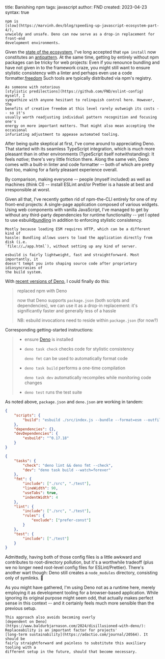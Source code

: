 title: Banishing npm
tags: javascript
author: FND
created: 2023-04-23
syntax: true

```intro
npm is
[slow](https://marvinh.dev/blog/speeding-up-javascript-ecosystem-part-4/),
unwieldy and unsafe. Deno can now serve as a drop-in replacement for front-end
development environments.
```

Given the
[state of the ecosystem](https://infrequently.org/series/performance-inequality/),
I've long accepted that `npm install` now constitutes an
[antipattern](https://twitter.com/slightlylate/status/1238122890450485248). At
the same time, getting by entirely without npm packages can be tricky for web
projects: Even if you renounce bundling and have not given in to the framework
craze, you might still want to ensure stylistic consistency with a linter and
perhaps even use a code formatter.[freedom](footnote://) Such tools are
typically distributed via npm's registry.

```footnote freedom
As someone with notorious
[stylistic predilections](https://github.com/FND/eslint-config) myself, I
sympathize with anyone hesitant to relinquish control here. However, the
benefits of creative freedom at this level rarely outweigh its costs -- so it's
usually worth readjusting individual pattern recognition and focusing one's
energy on more important matters. That might also mean accepting the occasional
infuriating adjustment to appease automated tooling.
```

After being quite skeptical at first, I've come around to appreciating Deno.
That started with its seamless TypeScript integration, which is _much_ more
pleasant than in other environments (TypeScript itself notwithstanding): It
feels _native_; there's very little friction there. Along the same vein, Deno
comes with a built-in linter and code formatter -- both of which are pretty fast
too, making for a fairly pleasant experience overall.

By comparison, making everyone -- people (myself included) as well as machines
(think CI) -- install ESLint and/or Prettier is a hassle at best and
irresponsible at worst.

Given all that, I've recently gotten rid of npm-the-CLI entirely for one of my
front-end projects: A single-page application composed of various widgets.
Using web components with vanilla JavaScript, I've managed to get by without any
third-party dependencies for runtime functionality -- yet I opted to use
esbuild[bundling](footnote://) in addition to enforcing stylistic consistency.

```footnote bundling
Mostly because loading ESM requires HTTP, which can be a different kind of
hassle: Bundling allows users to load the application directly from disk (i.e.
`file://…/app.html`), without setting up any kind of server.

esbuild is fairly lightweight, fast and straightforward. Most importantly, it
doesn't tempt you into shaping source code after proprietary idiosyncrasies of
the build system.
```

With [recent versions of Deno](https://deno.com/blog/package-json-support), I
could finally do this:

> replaced npm with Deno
>
> now that Deno supports `package.json` (both scripts and dependencies),
> we can use it as a drop-in replacement: it's significantly faster and
> generally less of a hassle
>
> NB: esbuild invocations need to reside within `package.json` (for now?)

Corresponding getting-started instructions:

> * ensure [Deno](https://deno.land) is installed
>
> * `deno task check` checks code for stylistic consistency
>
>   `deno fmt` can be used to automatically format code
>
> * `deno task build` performs a one-time compilation
>
>   `deno task dev` automatically recompiles while monitoring code changes
>
> * `deno test` runs the test suite

As noted above, `package.json` and `deno.json` are working in tandem:

```json
{
    "scripts": {
        "build": "esbuild ./src/index.js --bundle --format=esm --outfile=dist/bundle.js"
    },
    "dependencies": {},
    "devDependencies": {
        "esbuild": "^0.17.18"
    }
}
```

```json
{
    "tasks": {
        "check": "deno lint && deno fmt --check",
        "dev": "deno task build --watch=forever"
    },
    "fmt": {
        "include": ["./src", "./test"],
        "lineWidth": 90,
        "useTabs": true,
        "indentWidth": 4
    },
    "lint": {
        "include": ["./src", "./test"],
        "rules": {
            "exclude": ["prefer-const"]
        }
    },
    "test": {
        "include": ["./test"]
    }
}
```

Admittedly, having both of those config files is a little awkward and
contributes to root-directory pollution, but it's a worthwhile tradeoff (plus we
no longer need root-level config files for ESLint/Prettier). There's another
wart though: Deno still creates a `node_modules` directory, consisting only of
symlinks. 🤷

As you might have gathered, I'm using Deno not as a runtime here, merely
employing it as development tooling for a browser-based application. While
ignoring its original purpose might seem odd, that actually makes perfect sense
in this context -- and it certainly feels much more sensible than the previous
setup.

```ref replaceability
This approach also avoids becoming overly
[dependent on Deno](https://www.baldurbjarnason.com/2024/disillusioned-with-deno/):
Replaceability is an important factor for projects'
[long-term sustainability](https://adactio.com/journal/20564). It should be
fairly straightforward and painless to substitute this auxiliary tooling with a
different setup in the future, should that become necessary.
```
